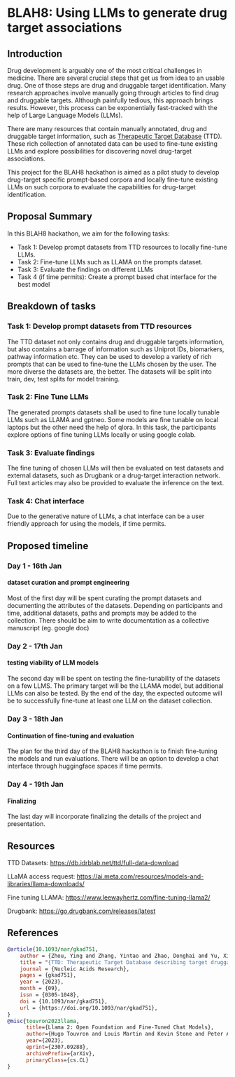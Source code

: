 # BLAH8: Using LLMs to generate drug target associations

## Introduction
Drug development is arguably one of the most critical challenges in medicine. There are several crucial steps that get us from idea to an usable drug. One of those steps are drug and druggable target identification. Many research approaches involve manually going through articles to find drug and druggable targets. Although painfully tedious, this approach brings results. However, this process can be exponentially fast-tracked with the help of Large Language Models (LLMs). 

There are many resources that contain manually annotated, drug and druggable target information, such as [Therapeutic Target Database](https://db.idrblab.net/ttd/full-data-download) (TTD). These rich collection of annotated data can be used to fine-tune existing LLMs and explore possibilities for discovering novel drug-target associations.

This project for the BLAH8 hackathon is aimed as a pilot study to develop drug-target specific prompt-based corpora and locally fine-tune existing LLMs on such corpora to evaluate the capabilities for drug-target identification. 

## Proposal Summary
In this BLAH8 hackathon, we aim for the following tasks:

* Task 1: Develop prompt datasets from TTD resources to locally fine-tune LLMs.
* Task 2: Fine-tune LLMs such as LLAMA on the prompts dataset.
* Task 3: Evaluate the findings on different LLMs
* Task 4 (if time permits): Create a prompt based chat interface for the best model 

## Breakdown of tasks

### Task 1: Develop prompt datasets from TTD resources
The TTD dataset not only contains drug and druggable targets information, but also contains a barrage of information such as Uniprot IDs, biomarkers, pathway information etc. They can be used to develop a variety of rich prompts that can be used to fine-tune the LLMs chosen by the user. The more diverse the datasets are, the better. The datasets will be split into train, dev, test splits for model training.

### Task 2: Fine Tune LLMs
The generated prompts datasets shall be used to fine tune locally tunable LLMs such as LLAMA and gptneo. Some models are fine tunable on local laptops but the other need the help of qlora. In this task, the participants explore options of fine tuning LLMs locally or using google colab.

### Task 3: Evaluate findings
The fine tuning of chosen LLMs will then be evaluated on test datasets and external datasets, such as Drugbank or a drug-target interaction network. Full text articles may also be provided to evaluate the inference on the text.

### Task 4: Chat interface
Due to the generative nature of LLMs, a chat interface can be a user friendly approach for using the models, if time permits.

## Proposed timeline

### Day 1 - 16th Jan
#### dataset curation and prompt engineering 
Most of the first day will be spent curating the prompt datasets and documenting the attributes of the datasets. Depending on participants and time, additional datasets, paths and prompts may be added to the collection. There should be aim to write documentation as a collective manuscript (eg. google doc)

### Day 2 - 17th Jan
#### testing viability of LLM models
The second day will be spent on testing the fine-tunability of the datasets on a few LLMS. The primary target will be the LLAMA model, but additional LLMs can also be tested. By the end of the day, the expected outcome will be to successfully fine-tune at least one LLM on the dataset collection.

### Day 3 - 18th Jan
#### Continuation of fine-tuning and evaluation
The plan for the third day of the BLAH8 hackathon is to finish fine-tuning the models and run evaluations. There will be an option to develop a chat interface through huggingface spaces if time permits.

### Day 4 - 19th Jan
#### Finalizing
The last day will incorporate finalizing the details of the project and presentation.


## Resources

TTD Datasets: https://db.idrblab.net/ttd/full-data-download

LLaMA access request: https://ai.meta.com/resources/models-and-libraries/llama-downloads/

Fine tuning LLAMA: https://www.leewayhertz.com/fine-tuning-llama2/

Drugbank: https://go.drugbank.com/releases/latest



## References

```bibtex
@article{10.1093/nar/gkad751,
    author = {Zhou, Ying and Zhang, Yintao and Zhao, Donghai and Yu, Xinyuan and Shen, Xinyi and Zhou, Yuan and Wang, Shanshan and Qiu, Yunqing and Chen, Yuzong and Zhu, Feng},
    title = "{TTD: Therapeutic Target Database describing target druggability information}",
    journal = {Nucleic Acids Research},
    pages = {gkad751},
    year = {2023},
    month = {09},
    issn = {0305-1048},
    doi = {10.1093/nar/gkad751},
    url = {https://doi.org/10.1093/nar/gkad751},
}
@misc{touvron2023llama,
      title={Llama 2: Open Foundation and Fine-Tuned Chat Models}, 
      author={Hugo Touvron and Louis Martin and Kevin Stone and Peter Albert and Amjad Almahairi and Yasmine Babaei and Nikolay Bashlykov and Soumya Batra and Prajjwal Bhargava and Shruti Bhosale and Dan Bikel and Lukas Blecher and Cristian Canton Ferrer and Moya Chen and Guillem Cucurull and David Esiobu and Jude Fernandes and Jeremy Fu and Wenyin Fu and Brian Fuller and Cynthia Gao and Vedanuj Goswami and Naman Goyal and Anthony Hartshorn and Saghar Hosseini and Rui Hou and Hakan Inan and Marcin Kardas and Viktor Kerkez and Madian Khabsa and Isabel Kloumann and Artem Korenev and Punit Singh Koura and Marie-Anne Lachaux and Thibaut Lavril and Jenya Lee and Diana Liskovich and Yinghai Lu and Yuning Mao and Xavier Martinet and Todor Mihaylov and Pushkar Mishra and Igor Molybog and Yixin Nie and Andrew Poulton and Jeremy Reizenstein and Rashi Rungta and Kalyan Saladi and Alan Schelten and Ruan Silva and Eric Michael Smith and Ranjan Subramanian and Xiaoqing Ellen Tan and Binh Tang and Ross Taylor and Adina Williams and Jian Xiang Kuan and Puxin Xu and Zheng Yan and Iliyan Zarov and Yuchen Zhang and Angela Fan and Melanie Kambadur and Sharan Narang and Aurelien Rodriguez and Robert Stojnic and Sergey Edunov and Thomas Scialom},
      year={2023},
      eprint={2307.09288},
      archivePrefix={arXiv},
      primaryClass={cs.CL}
}
```
